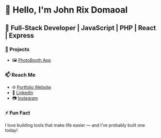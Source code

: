 # 👋 Hello, I'm John Rix Domaoal

## 💼 Full-Stack Developer | JavaScript | PHP | React | Express

### 🚀 Projects
- 🖼️ [PhotoBooth App](https://github.com/Queryxx/ICTSO_PhotoBooth)

### 📫 Reach Me
- 🌐 [Portfolio Website](https://johnrixdomaoal.dev)
- 💬 [LinkedIn](https://linkedin.com/in/johnrix)
- 📷 [Instagram](https://instagram.com/rxxception_e)

### ⚡ Fun Fact
I love building tools that make life easier — and I’ve probably built one today!
